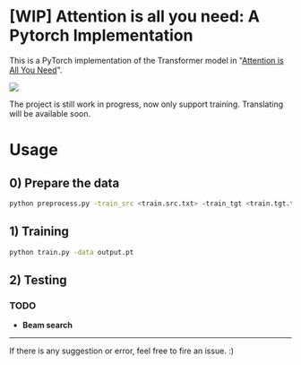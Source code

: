# [WIP] Attention is all you need: A Pytorch Implementation

This is a PyTorch implementation of the Transformer model in "[Attention is All You Need](https://arxiv.org/abs/1706.03762)". 

![](http://imgur.com/1krF2R6)

The project is still work in progress, now only support training.
Translating will be available soon.

# Usage

## 0) Prepare the data
```bash
python preprocess.py -train_src <train.src.txt> -train_tgt <train.tgt.txt> -valid_src <valid.src.txt> -valid_tgt <valid.tgt.txt> -output output.pt
```

## 1) Training
```bash
python train.py -data output.pt
```
## 2) Testing
### TODO
  - **Beam search** 

---
If there is any suggestion or error, feel free to fire an issue. :)
